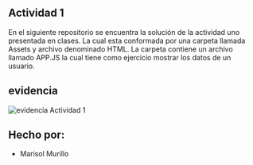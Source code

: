 
## Actividad 1

En el siguiente repositorio se encuentra la solución de la actividad uno presentada en clases.
La cual esta conformada por una carpeta llamada Assets y archivo denominado HTML.
La carpeta contiene un archivo llamado APP.JS la cual tiene como ejercicio mostrar los datos de un usuario.

## evidencia
![evidencia Actividad 1](https://user-images.githubusercontent.com/105325934/181129518-68b78741-fc02-4c50-ba76-1f37fd85fba6.png)

## Hecho por:

- Marisol Murillo
